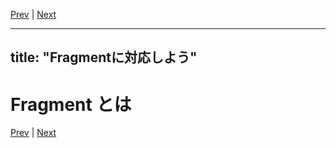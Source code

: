 [Prev](https://github.com/Ubugeeei/chibivue/blob/main/books/japanese/16_bit_flags.md) | [Next](https://github.com/Ubugeeei/chibivue/blob/main/books/japanese/18_scheduler.md)

---
title: "Fragmentに対応しよう"
---

# Fragment とは


[Prev](https://github.com/Ubugeeei/chibivue/blob/main/books/japanese/16_bit_flags.md) | [Next](https://github.com/Ubugeeei/chibivue/blob/main/books/japanese/18_scheduler.md)